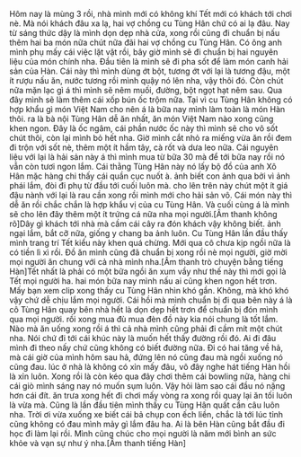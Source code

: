 Hôm nay là mùng 3 rồi, nhà mình mới có không khí Tết mới có khách tới chơi nè. Mà nói khách đâu xa lạ, hai vợ chồng cu Tùng Hân chứ có ai lạ đâu. Nay từ sáng thức dậy là mình dọn dẹp nhà cửa, xong rồi cũng đi chuẩn bị nấu thêm hai ba món nữa chút nữa đãi hai vợ chồng cu Tùng Hân. Có ông anh mình phụ mấy cái việc lặt vặt rồi, bây giờ mình sẽ đi chuẩn bị hai nguyên liệu của món chính nha. Đầu tiên là mình sẽ đi pha sốt để làm món canh hải sản của Hàn. Cái này thì mình dùng ớt bột, tương ớt với lại là tương đậu, một ít rượu nấu ăn, nước tương rồi mình quậy nó lên nha, vậy thôi đó. Còn chút nữa mặn lạc gì á thì mình sẽ nêm muối, đường, bột ngọt hạt nêm sau. Qua đây mình sẽ làm thêm cái xốp bún ốc trộm nữa. Tại vì cu Tùng Hân không có hợp khẩu gì món Việt Nam cho nên á là bữa nay mình làm toàn là món Hàn thôi. ra là bà nội Tùng Hân dễ ăn nhất, ăn món Việt Nam nào xong cũng khen ngon. Đây là ốc ngâm, cái phần nước ốc này thì mình sẽ cho vô sốt chút thôi, còn lại mình bỏ hết nha. Giờ mình cắt nhỏ ra miếng vừa ăn rồi đem đi trộn với sốt nè, thêm một ít hầm tây, cà rốt và dưa leo nữa. Cái nguyên liệu với lại là hải sản này á thì mình mua từ bữa 30 mà để tới bữa nay rồi nó vẫn còn tươi ngon lắm. Cái thằng Tùng Hân này nó lấy bộ đồ của anh Xô Hân mặc hàng chi thấy cái quần cục nuốt à. ảnh biết con ảnh qua bởi vì ảnh phái lắm, đòi đi phụ từ đầu tới cuối luôn mà. cho lên trên này chút một ít giá đậu nành với lại là rau cần xong rồi mình mới cho hải sản vô. Cái món này thì dễ ăn rồi chắc chắn là hợp khẩu vị của cu Tùng Hân. Và cuối cùng á là mình sẽ cho lên đây thêm một ít trứng cá nữa nha mọi người.[Âm thanh không rõ]Dây gì khách tới nhà mà cầm cái cây ra đón khách vậy không biết. ảnh ngại lắm, bắt cỡ nữa, giống y chang ba ảnh luôn. Cu Tùng Hân lần đầu thấy mình trang trí Tết kiểu này khen quá chừng. Mới qua cô chưa kịp ngồi nữa là có tiền lì xì rồi. Đồ ăn mình cũng đã chuẩn bị xong rồi nè mọi người, giờ mời mọi người ăn chung với cả nhà mình nha.[Âm thanh trò chuyện bằng tiếng Hàn]Tết nhất là phải có một bữa ngồi ăn xum vầy như thế này thì mới gọi là Tết mọi người ha. hai món bữa nay mình nấu ai cũng khen ngon hết trơn. Mấy bạn xem clip xong thấy cu Tùng Hân nhìn khó gần. Không, mà khó khó vậy chứ dễ chịu lắm mọi người. Cái hồi mà mình chuẩn bị đi qua bên này á là cô Tùng Hân quay bên nhà hết là dọn dẹp hết trơn để chuẩn bị đón mình qua mọi người. rồi xong mua đù mua đèn đồ này kia nói chung là tốt lắm. Nào mà ăn uống xong rồi á thì cả nhà mình cũng phải đi cầm mít một chút nha. Nói chứ đi tới cái khúc này là muốn hết thấy đường rồi đó. Ai đi đâu mình đi theo nấy chứ cũng không có biết đường nữa. Đi có hai tăng về hả, mà cái giờ của mình hôm sau hả, đứng lên nó cũng đau mà ngồi xuống nó cũng đau. lúc ở nhà là không có xỉn mấy đâu, vô đây nghe hát tiếng Hàn hồi là xỉn luôn. Xong rồi là còn kéo qua đây chơi thêm cái bowling nữa, hàng chi cái giò mình sáng nay nó muốn sụm luôn. Vậy hỏi làm sao cái đầu nó nặng hơn cái đít. ăn trưa xong hết đi chơi mấy vòng ra xong rồi quay lại ăn tối luôn là vừa mà. Cũng là lần đầu tiên mình thấy cu Tùng Hân quất cần câu luôn nha. Trời ơi vừa xuống xe biết cái bả chụp con ếch liền, chắc là tới lúc tỉnh cũng không có đau mình mảy gì lắm đâu ha. Ai là bên Hàn cũng bắt đầu đi học đi làm lại rồi. Mình cũng chúc cho mọi người là năm mới bình an sức khỏe và vạn sự như ý nha.[Âm thanh tiếng Hàn]